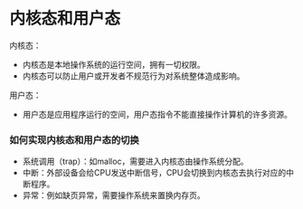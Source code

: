 # 内核态和用户态

内核态：

- 内核态是本地操作系统的运行空间，拥有一切权限。
- 内核态可以防止用户或开发者不规范行为对系统整体造成影响。

用户态：

- 用户态是应用程序运行的空间，用户态指令不能直接操作计算机的许多资源。


### 如何实现内核态和用户态的切换

- 系统调用（trap）：如malloc，需要进入内核态由操作系统分配。
- 中断：外部设备会给CPU发送中断信号，CPU会切换到内核态去执行对应的中断程序。
- 异常：例如缺页异常，需要操作系统来置换内存页。
